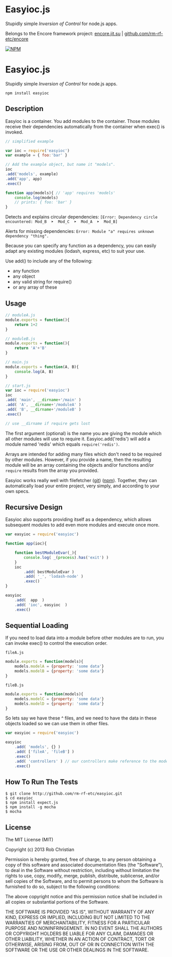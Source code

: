 Easyioc.js
==========

Stupidly simple _Inversion of Control_ for node.js apps.

Belongs to the Encore framework project:
[encore.jit.su](http://encore.jit.su) | [github.com/rm-rf-etc/encore](http://github.com/rm-rf-etc/encore)  

[![NPM](https://nodei.co/npm/easyioc.png?downloads=true)](https://nodei.co/npm/easyioc/)

Easyioc.js
==========

Stupidly simple _Inversion of Control_ for node.js apps.

`npm install easyioc`


## Description

Easyioc is a container. You add modules to the container. Those modules receive their dependencies
automatically from the container when exec() is invoked.

```js
// simplified example

var ioc = require('easyioc')
var example = { foo:'bar' }

// Add the example object, but name it "models".
ioc
.add('models', example)
.add('app', app)
.exec()

function app(models){ // 'app' requires 'models'
    console.log(models)
    // prints: { foo: 'bar' }
}
```

Detects and explains circular dependencies: `[Error: Dependency circle encountered: Mod_B  ➤  Mod_C  ➤  Mod_A  ➤  Mod_B]`

Alerts for missing dependencies: `Error: Module "a" requires unknown dependency "thing".`

Because you can specify any function as a dependency, you can easily adapt any existing
modules (lodash, express, etc) to suit your use.

Use add() to include any of the following:
* any function
* any object
* any valid string for require()
* or any array of these

## Usage

```js
// moduleA.js
module.exports = function(){
    return 1+2
}
```
```js
// moduleB.js
module.exports = function(){
    return 'A'+'B'
}
```
```js
// main.js
module.exports = function(A, B){
    console.log(A, B)
}
```
```js
// start.js
var ioc = require('easyioc')
ioc
.add( 'main', __dirname+'/main' )
.add( 'A', __dirname+'/moduleA' )
.add( 'B', __dirname+'/moduleB' )
.exec()

// use __dirname if require gets lost
```

The first argument (optional) is the name you are giving the module which all other
modules will use to require it. Easyioc.add('redis') will add a module named 'redis'
which equals `require('redis')`.

Arrays are intended for adding many files which don't need to be required by other
modules. However, if you provide a name, then the resulting module will be an array
containing the objects and/or functions and/or `require` results from the array you
provided.

Easyioc works really well with filefetcher ([git](http://github.com/rm-rf-etc/filefetcher))
([npm](http://npmjs.org/package/filefetcher)). Together, they can automatically load your
entire project, very simply, and according to your own specs.


## Recursive Design

Easyioc also supports providing itself as a dependency, which allows subsequent modules to
add even more modules and execute once more.
```js
var easyioc = require('easyioc')

function app(ioc){

    function bestModuleEvar(_){
        console.log( _(process).has('exit') )
    }
    ioc
        .add( bestModuleEvar )
        .add( '_', 'lodash-node' )
        .exec()
}

easyioc
    .add(  app  )
    .add( 'ioc', easyioc  )
    .exec()
```

## Sequential Loading
If you need to load data into a module before other modules are to run,
you can invoke exec() to control the execution order.

`fileA.js`
```js
module.exports = function(models){
    models.modelA = {property: 'some data'}
    models.modelB = {property: 'some data'}
}
```
`fileB.js`
```js
module.exports = function(models){
    models.modelC = {property: 'some data'}
    models.modelD = {property: 'some data'}
}
```

So lets say we have these ^ files, and we need to have the data in these objects loaded so we can use
them in other files.

```js
var easyioc = require('easyioc')

easyioc
    .add( 'models', {} )
    .add( ['fileA', 'fileB'] )
    .exec()
    .add( 'controllers' ) // our controllers make reference to the models we created above.
    .exec()
```

## How To Run The Tests

```
$ git clone http://github.com/rm-rf-etc/easyioc.git
$ cd easyioc
$ npm install expect.js
$ npm install -g mocha
$ mocha
```

## License
The MIT License (MIT)

Copyright (c) 2013 Rob Christian

Permission is hereby granted, free of charge, to any person obtaining a copy of
this software and associated documentation files (the "Software"), to deal in
the Software without restriction, including without limitation the rights to
use, copy, modify, merge, publish, distribute, sublicense, and/or sell copies of
the Software, and to permit persons to whom the Software is furnished to do so,
subject to the following conditions:

The above copyright notice and this permission notice shall be included in all
copies or substantial portions of the Software.

THE SOFTWARE IS PROVIDED "AS IS", WITHOUT WARRANTY OF ANY KIND, EXPRESS OR
IMPLIED, INCLUDING BUT NOT LIMITED TO THE WARRANTIES OF MERCHANTABILITY, FITNESS
FOR A PARTICULAR PURPOSE AND NONINFRINGEMENT. IN NO EVENT SHALL THE AUTHORS OR
COPYRIGHT HOLDERS BE LIABLE FOR ANY CLAIM, DAMAGES OR OTHER LIABILITY, WHETHER
IN AN ACTION OF CONTRACT, TORT OR OTHERWISE, ARISING FROM, OUT OF OR IN
CONNECTION WITH THE SOFTWARE OR THE USE OR OTHER DEALINGS IN THE SOFTWARE.
